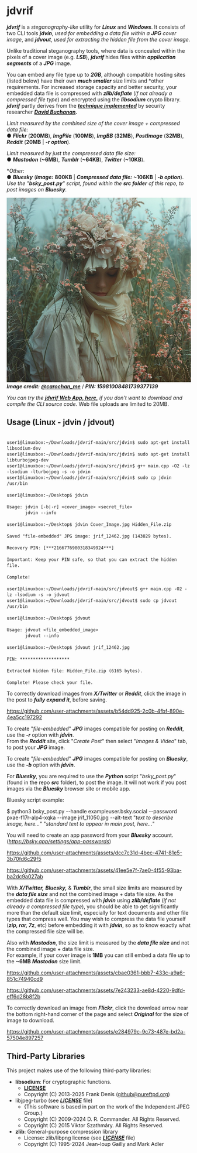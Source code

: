 # jdvrif

***jdvrif*** is a *steganography-like* utility for ***Linux*** and ***Windows***. It consists of two CLI tools ***jdvin***, *used for embedding a data file within a ***JPG*** cover image*, and ***jdvout***, *used for extracting the hidden file from the cover image.*  

Unlike traditional steganography tools, where data is concealed within the pixels of a cover image (e.g. ***LSB***), ***jdvrif*** hides files within ***application segments*** of a ***JPG*** image.  

You can embed any file type up to ***2GB***, although compatible hosting sites (listed below) have their own ***much smaller*** size limits and *other requirements. For increased storage capacity and better security, your embedded data file is compressed with ***zlib/deflate*** (*if not already a compressed file type*) and encrypted using the ***libsodium*** crypto library. ***jdvrif*** partly derives from the ***[technique implemented](https://www.vice.com/en/article/bj4wxm/tiny-picture-twitter-complete-works-of-shakespeare-steganography)*** by security researcher ***[David Buchanan](https://www.da.vidbuchanan.co.uk/).*** 

*Limit measured by the combined size of the cover image + compressed data file:*  
● ***Flickr*** (**200MB**), ***ImgPile*** (**100MB**), ***ImgBB*** (**32MB**), ***PostImage*** (**32MB**), ***Reddit*** (**20MB** | ***-r option***).  

*Limit measured by just the compressed data file size:*  
● ***Mastodon*** (**~6MB**), ***Tumblr*** (**~64KB**), ***Twitter*** (**~10KB**).  

**Other:*  
● ***Bluesky*** (***Image:*** **800KB** | ***Compressed data file:*** **~106KB** | ***-b option***).  
*Use the "***bsky_post.py***" script, found within the ***src folder*** of this repo, to post images on ***Bluesky***.*
  


![Demo Image](https://github.com/CleasbyCode/jdvrif/blob/main/demo_image/jrif_42139.jpg)  
***Image credit:*** [***@carochan_me***](https://x.com/carochan_me) / ***PIN: 15981008481739377139***

*You can try the [***jdvrif Web App, here,***](https://cleasbycode.co.uk/jdvrif/index/) if you don't want to download and compile the CLI source code.* Web file uploads are limited to 20MB. 

## Usage (Linux - jdvin / jdvout)

```console

user1@linuxbox:~/Downloads/jdvrif-main/src/jdvin$ sudo apt-get install libsodium-dev
user1@linuxbox:~/Downloads/jdvrif-main/src/jdvin$ sudo apt-get install libturbojpeg-dev
user1@linuxbox:~/Downloads/jdvrif-main/src/jdvin$ g++ main.cpp -O2 -lz -lsodium -lturbojpeg -s -o jdvin
user1@linuxbox:~/Downloads/jdvrif-main/src/jdvin$ sudo cp jdvin /usr/bin

user1@linuxbox:~/Desktop$ jdvin 

Usage: jdvin [-b|-r] <cover_image> <secret_file>  
       jdvin --info

user1@linuxbox:~/Desktop$ jdvin Cover_Image.jpg Hidden_File.zip
  
Saved "file-embedded" JPG image: jrif_12462.jpg (143029 bytes).

Recovery PIN: [***2166776980318349924***]

Important: Keep your PIN safe, so that you can extract the hidden file.

Complete!

user1@linuxbox:~/Downloads/jdvrif-main/src/jdvout$ g++ main.cpp -O2 -lz -lsodium -s -o jdvout
user1@linuxbox:~/Downloads/jdvrif-main/src/jdvout$ sudo cp jdvout /usr/bin

user1@linuxbox:~/Desktop$ jdvout

Usage: jdvout <file_embedded_image>
       jdvout --info
        
user1@linuxbox:~/Desktop$ jdvout jrif_12462.jpg

PIN: *******************

Extracted hidden file: Hidden_File.zip (6165 bytes).

Complete! Please check your file.

```
To correctly download images from ***X/Twitter*** or ***Reddit***, click the image in the post to ***fully expand it***, before saving.  

https://github.com/user-attachments/assets/b54dd925-2c0b-4fbf-890e-4ea5cc197292

To create "*file-embedded*" ***JPG*** images compatible for posting on ***Reddit***, use the ***-r*** option with ***jdvin***.  
From the ***Reddit*** site, click "*Create Post*" then select "*Images & Video*" tab, to post your ***JPG*** image.  

To create "*file-embedded*" ***JPG*** images compatible for posting on ***Bluesky***, use the ***-b*** option with ***jdvin***.

For ***Bluesky***, you are required to use the ***Python*** script "*bsky_post.py*" (found in the repo ***src*** folder), to post the image.
It will not work if you post images via the ***Bluesky*** browser site or mobile app.

Bluesky script example:

$ python3 bsky_post.py --handle exampleuser.bsky.social --password pxae-f17r-alp4-xqka --image jrif_11050.jpg --alt-text "*text to describe image, here...*" "*standard text to appear in main post, here...*"

You will need to create an app password from your ***Bluesky*** account. (*https://bsky.app/settings/app-passwords*)

https://github.com/user-attachments/assets/dcc7c31d-4bec-4741-81e5-3b70fd6c29f5

https://github.com/user-attachments/assets/41ee5e7f-7ae0-4f55-93ba-ba2dc9a027ab

With ***X/Twitter,*** ***Bluesky,*** & ***Tumblr***, the small size limits are measured by the ***data file size*** and not the combined image + data file size.
As the embedded data file is compressed with ***jdvin*** using ***zlib/deflate*** (*if not already a compressed file type*), you should be able to get significantly more than the default size limit, especially for text documents and other file types that compress well. You may wish to compress the data file yourself (***zip, rar, 7z***, etc) before embedding it with ***jdvin***, so as to know exactly what the compressed file size will be.

Also with ***Mastodon***, the size limit is measured by the ***data file size*** and not the combined image + data file size.  
For example, if your cover image is **1MB** you can still embed a data file up to the **~6MB** ***Mastodon*** size limit.

https://github.com/user-attachments/assets/cbae0361-bbb7-433c-a9a6-851c74940cd9

https://github.com/user-attachments/assets/7e243233-ae8d-4220-9dfd-eff6d28b8f2b  

To correctly download an image from ***Flickr***, click the download arrow near the bottom right-hand corner of the page and select ***Original*** for the size of image to download.

https://github.com/user-attachments/assets/e284979c-9c73-487e-bd2a-57504e897257

## Third-Party Libraries

This project makes use of the following third-party libraries:

- **libsodium**: For cryptographic functions.
  - [**LICENSE**](https://github.com/jedisct1/libsodium/blob/master/LICENSE)
  - Copyright (C) 2013-2025 Frank Denis (github@pureftpd.org)
- libjpeg-turbo (see [***LICENSE***](https://github.com/libjpeg-turbo/libjpeg-turbo/blob/main/LICENSE.md) file)  
  - {This software is based in part on the work of the Independent JPEG Group.}
  - Copyright (C) 2009-2024 D. R. Commander. All Rights Reserved.
  - Copyright (C) 2015 Viktor Szathmáry. All Rights Reserved.
- **zlib**: General-purpose compression library
  - License: zlib/libpng license (see [***LICENSE***](https://github.com/madler/zlib/blob/develop/LICENSE) file)
  - Copyright (C) 1995-2024 Jean-loup Gailly and Mark Adler
    

##

